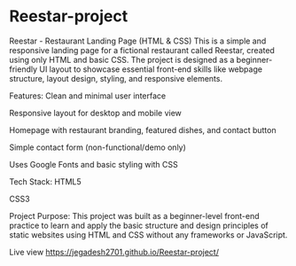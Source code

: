 # Reestar-project
Reestar - Restaurant Landing Page (HTML & CSS)
This is a simple and responsive landing page for a fictional restaurant called Reestar, created using only HTML and basic CSS. The project is designed as a beginner-friendly UI layout to showcase essential front-end skills like webpage structure, layout design, styling, and responsive elements.

Features:
Clean and minimal user interface

Responsive layout for desktop and mobile view

Homepage with restaurant branding, featured dishes, and contact button

Simple contact form (non-functional/demo only)

Uses Google Fonts and basic styling with CSS

Tech Stack:
HTML5

CSS3

Project Purpose:
This project was built as a beginner-level front-end practice to learn and apply the basic structure and design principles of static websites using HTML and CSS without any frameworks or JavaScript.

Live view 
https://jegadesh2701.github.io/Reestar-project/
